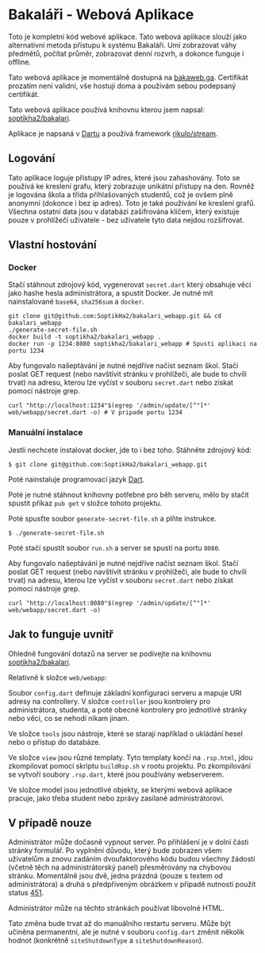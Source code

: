 # Bakaláři - Webová Aplikace

Toto je kompletní kód webové aplikace. Tato webová aplikace slouží jako alternativní metoda přístupu k systému Bakaláři. Umí zobrazovat váhy předmětů, počítat průměr, zobrazovat denní rozvrh, a dokonce funguje i offline.

Tato webová aplikace je momentálně dostupná na [bakaweb.ga](https://bakaweb.ga/). Certifikát prozatím není validní, vše hostuji doma a používám sebou podepsaný certifikát.

Tato webová aplikace používá knihovnu kterou jsem napsal: [soptikha2/bakalari](https://github.com/soptikha2/bakalari).

Aplikace je napsaná v [Dartu](https://dartlang.org) a používá framework [rikulo/stream](https://github.com/rikulo/stream/).

## Logování

Tato aplikace loguje přístupy IP adres, které jsou zahashovány. Toto se používá ke kreslení grafu, který zobrazuje unikátní přístupy na den. Rovněž je logována škola a třída přihlašovaných studentů, což je ovšem plně anonymní (dokonce i bez ip adres). Toto je také používání ke kreslení grafů. Všechna ostatní data jsou v databázi zašifrována klíčem, který existuje pouze v prohlížeči uživatele - bez uživatele tyto data nejdou rozšifrovat.

## Vlastní hostování

### Docker

Stačí stáhnout zdrojový kód, vygenerovat `secret.dart` který obsahuje věci jako hashe hesla administrátora, a spustit Docker. Je nutné mít nainstalované `base64`, `sha256sum` a `docker`.
```
git clone git@github.com:SoptikHa2/bakalari_webapp.git && cd bakalari_webapp
./generate-secret-file.sh
docker build -t soptikha2/bakalari_webapp .
docker run -p 1234:8080 soptikha2/bakalari_webapp # Spusti aplikaci na portu 1234
```

Aby fungovalo našeptávání je nutné nejdříve načíst seznam škol. Stačí poslat GET request (nebo navštívit stránku v prohlížeči, ale bude to chvíli trvat) na adresu, kterou lze vyčíst v souboru `secret.dart` nebo získat pomocí nástroje grep.
```
curl "http://localhost:1234"$(egrep '/admin/update/[^"]*' web/webapp/secret.dart -o) # V pripade portu 1234
```

### Manuální instalace

Jestli nechcete instalovat docker, jde to i bez toho. Stáhněte zdrojový kód:

```
$ git clone git@github.com:SoptikHa2/bakalari_webapp.git
```

Poté nainstaluje programovací jazyk [Dart](dartlang.org).

Poté je nutné stáhnout knihovny potřebné pro běh serveru, mělo by stačit spustit příkaz `pub get` v složce tohoto projektu.

Poté spusťte soubor `generate-secret-file.sh` a plňte instrukce.
```
$ ./generate-secret-file.sh
```

Poté stačí spustit soubor `run.sh` a server se spustí na portu `8080`.

Aby fungovalo našeptávání je nutné nejdříve načíst seznam škol. Stačí poslat GET request (nebo navštívit stránku v prohlížeči, ale bude to chvíli trvat) na adresu, kterou lze vyčíst v souboru `secret.dart` nebo získat pomocí nástroje grep.
```
curl "http://localhost:8080"$(egrep '/admin/update/[^"]*' web/webapp/secret.dart -o)
```

## Jak to funguje uvnitř

Ohledně fungování dotazů na server se podívejte na knihovnu [soptikha2/bakalari](https://github.com/soptikha2/bakalari).

Relativně k složce `web/webapp`:

Soubor `config.dart` definuje základní konfiguraci serveru a mapuje URI adresy na controllery. V složce `controller` jsou kontrolery pro administrátora, studenta, a poté obecné kontrolery pro jednotlivé stránky nebo věci, co se nehodí nikam jinam.

Ve složce `tools` jsou nástroje, které se starají například o ukládání hesel nebo o přístup do databáze.

Ve složce `view` jsou různé templaty. Tyto templaty končí na `.rsp.html`, jdou zkompilovat pomocí skriptu `buildRsp.sh` v rootu projektu. Po zkompilování se vytvoří soubory `.rsp.dart`, které jsou používány webserverem.

Ve složce model jsou jednotlivé objekty, se kterými webová aplikace pracuje, jako třeba student nebo zprávy zasílané administrátorovi.

## V případě nouze

Administrátor může dočasně vypnout server. Po přihlášení je v dolní části stránky formulář. Po vyplnění důvodu, který bude zobrazen všem uživatelům a znovu zadáním dvoufaktorového kódu budou všechny žádosti (včetně těch na administrátorský panel) přesměrovány na chybovou stránku. Momentálně jsou dvě, jedna prázdná (pouze s textem od administrátora) a druhá s předpřiveným obrázkem v případě nutnosti použít status [451](https://en.wikipedia.org/wiki/HTTP_451).

Administrátor může na těchto stránkách používat libovolné HTML.

Tato změna bude trvat až do manuálního restartu serveru. Může být učiněna permanentní, ale je nutné v souboru `config.dart` změnit několik hodnot (konkrétně `siteShutdownType` a `siteShutdownReason`).

